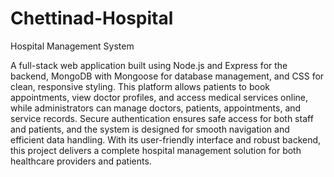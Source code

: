 # Chettinad-Hospital
Hospital Management System

A full-stack web application built using Node.js and Express for the backend, MongoDB with Mongoose for database management, and CSS for clean, responsive styling. This platform allows patients to book appointments, view doctor profiles, and access medical services online, while administrators can manage doctors, patients, appointments, and service records. Secure authentication ensures safe access for both staff and patients, and the system is designed for smooth navigation and efficient data handling. With its user-friendly interface and robust backend, this project delivers a complete hospital management solution for both healthcare providers and patients.
